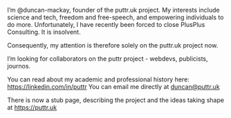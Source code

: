 I’m @duncan-mackay, founder of the puttr.uk project.
My interests include science and tech, freedom and free-speech, and empowering individuals to do more.
Unfortunately, I have recently been forced to close PlusPlus Consulting. It is insolvent.

Consequently, my attention is therefore solely on the puttr.uk project now.

I’m looking for collaborators on the puttr project - webdevs, publicists, journos.

You can read about my academic and professional history here: https://linkedin.com/in/puttr
You can email me directly at duncan@puttr.uk

There is now a stub page, describing the project and the ideas taking shape at https://puttr.uk

